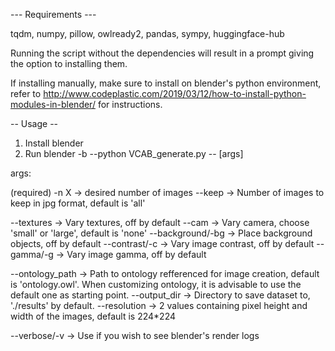 --- Requirements ---

tqdm, numpy, pillow, owlready2, pandas, sympy, huggingface-hub

Running the script without the dependencies will result in a prompt giving the option to installing them.

If installing manually, make sure to install on blender's python environment, refer to http://www.codeplastic.com/2019/03/12/how-to-install-python-modules-in-blender/ for instructions.


-- Usage -- 

1. Install blender
2. Run blender -b --python VCAB_generate.py -- [args]

args:

(required) -n X 	-> desired number of images 
--keep 		 	-> Number of images to keep in jpg format, default is 'all'

--textures		-> Vary textures, off by default
--cam			-> Vary camera, choose 'small' or 'large', default is 'none'
--background/-bg 	-> Place background objects, off by default
--contrast/-c		-> Vary image contrast, off by default
--gamma/-g		-> Vary image gamma, off by default

--ontology_path	-> Path to ontology refferenced for image creation, default is 'ontology.owl'. When customizing ontology, it is advisable to use the default one as starting point. 
--output_dir		-> Directory to save dataset to, './results' by default.
--resolution		-> 2 values containing pixel height and width of the images, default is 224*224

--verbose/-v		-> Use if you wish to see blender's render logs

